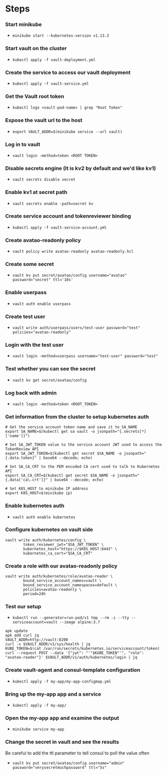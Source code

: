 # Steps

### Start minikube
 * `minikube start --kubernetes-version v1.13.3`

### Start vault on the cluster
 * `kubectl apply -f vault-deployment.yml`

### Create the service to access our vault deployment
 * `kubectl apply -f vault-service.yml`

### Get the Vault root token
 * `kubectl logs <vault-pod-name> | grep "Root Token"`

### Expose the vault url to the host
 * `export VAULT_ADDR=$(minikube service --url vault)`

### Log in to vault
 * `vault login -method=token <ROOT TOKEN>`

### Disable secrets engine (It is kv2 by default and we'd like kv1)
 * `vault secrets disable secret`

### Enable kv1 at secret path
 * `vault secrets enable -path=secret kv`

### Create service account and tokenreviewer binding
 * `kubectl apply -f vault-service-account.yml`

### Create avatao-readonly policy
 * `vault policy write avatao-readonly avatao-readonly.hcl`

### Create some secret
 * `vault kv put secret/avatao/config username="avatao" password="secret" ttl='10s'`

### Enable userpass
 * `vault auth enable userpass`

### Create test user
 * `vault write auth/userpass/users/test-user password="test" policies="avatao-readonly"`

### Login with the test user
 * `vault login -method=userpass username="test-user" password="test"`

### Test whether you can see the secret
 * `vault kv get secret/avatao/config`

### Log back with admin
 * `vault login -method=token <ROOT_TOKEN>`

### Get information from the cluster to setup kubernetes auth
```shell
# Get the service account token name and save it to SA_NAME
export SA_NAME=$(kubectl get sa vault -o jsonpath="{.secrets[*]['name']}")

# Set SA_JWT_TOKEN value to the service account JWT used to access the TokenReview API
export SA_JWT_TOKEN=$(kubectl get secret $SA_NAME -o jsonpath="{.data.token}" | base64 --decode; echo)

# Set SA_CA_CRT to the PEM encoded CA cert used to talk to Kubernetes API
export SA_CA_CRT=$(kubectl get secret $SA_NAME -o jsonpath="{.data['ca\.crt']}" | base64 --decode; echo)

# Set K8S_HOST to minikube IP address
export K8S_HOST=$(minikube ip)
```

### Enable kubernetes auth
 * `vault auth enable kubernetes`

### Configure kubernetes on vault side
```
vault write auth/kubernetes/config \
        token_reviewer_jwt="$SA_JWT_TOKEN" \
        kubernetes_host="https://$K8S_HOST:8443" \
        kubernetes_ca_cert="$SA_CA_CRT"
```

### Create a role with our avatao-readonly policy
```
vault write auth/kubernetes/role/avatao-reader \
        bound_service_account_names=vault \
        bound_service_account_namespaces=default \
        policies=avatao-readonly \
        period=24h
```

### Test our setup
* `kubectl run --generator=run-pod/v1 tmp --rm -i --tty --serviceaccount=vault --image alpine:3.7`

```
apk update
apk add curl jq
VAULT_ADDR=http://vault:8200
curl -s $VAULT_ADDR/v1/sys/health | jq
KUBE_TOKEN=$(cat /var/run/secrets/kubernetes.io/serviceaccount/token)
curl --request POST --data '{"jwt": "'"$KUBE_TOKEN"'", "role": "avatao-reader"}' $VAULT_ADDR/v1/auth/kubernetes/login | jq
```

### Create vault-agent and consul-template configuration
* `kubectl apply -f my-app/my-app-configmap.yml`

### Bring up the my-app app and a service
* `kubectl apply -f my-app/`

### Open the my-app app and examine the output
* `minikube service my-app`

### Change the secret in vault and see the results
Be careful to add the ttl parameter to tell consul to poll the value often
* `vault kv put secret/avatao/config username="admin" password="verysecretmuchpassword" ttl="5s"`

